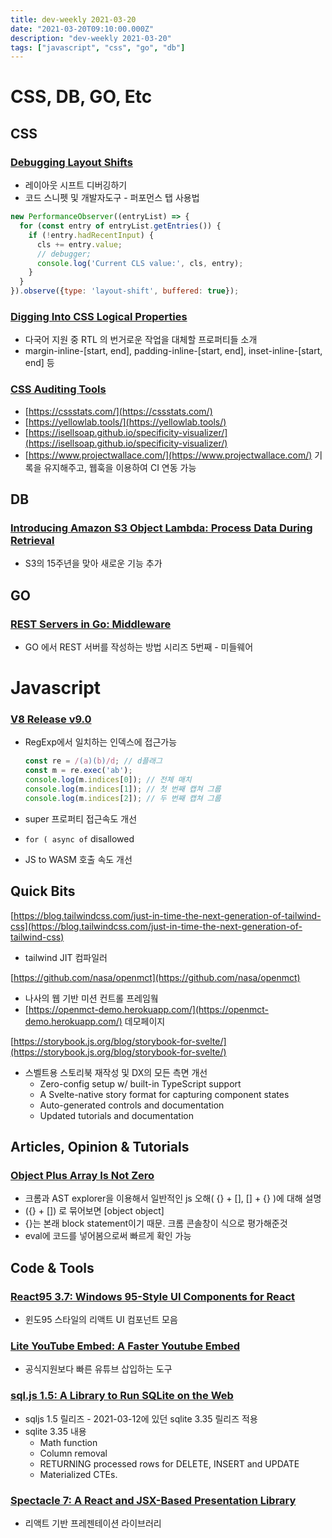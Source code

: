 ```yaml
---
title: dev-weekly 2021-03-20
date: "2021-03-20T09:10:00.000Z"
description: "dev-weekly 2021-03-20"
tags: ["javascript", "css", "go", "db"]
---
```


# CSS, DB, GO, Etc

## CSS

### [Debugging Layout Shifts](https://web.dev/debugging-layout-shifts/)

- 레이아웃 시프트 디버깅하기
- 코드 스니펫 및 개발자도구 - 퍼포먼스 탭 사용법

```jsx
new PerformanceObserver((entryList) => {
  for (const entry of entryList.getEntries()) {
    if (!entry.hadRecentInput) {
      cls += entry.value;
      // debugger;
      console.log('Current CLS value:', cls, entry);
    }
  }
}).observe({type: 'layout-shift', buffered: true});
```

### [Digging Into CSS Logical Properties](https://ishadeed.com/article/css-logical-properties/)

- 다국어 지원 중 RTL 의 번거로운 작업을 대체할 프로퍼티들 소개
- margin-inline-[start, end], padding-inline-[start, end], inset-inline-[start, end] 등

### [CSS Auditing Tools](https://www.smashingmagazine.com/2021/03/css-auditing-tools/)

- [https://cssstats.com/](https://cssstats.com/)
- [https://yellowlab.tools/](https://yellowlab.tools/)
- [https://isellsoap.github.io/specificity-visualizer/](https://isellsoap.github.io/specificity-visualizer/)
- [https://www.projectwallace.com/](https://www.projectwallace.com/) 기록을 유지해주고, 웹훅을 이용하여 CI 연동 가능

## DB

### [Introducing Amazon S3 Object Lambda: Process Data During Retrieval](https://aws.amazon.com/ko/blogs/aws/introducing-amazon-s3-object-lambda-use-your-code-to-process-data-as-it-is-being-retrieved-from-s3/)

- S3의 15주년을 맞아 새로운 기능 추가

## GO

### [REST Servers in Go: Middleware](https://eli.thegreenplace.net/2021/rest-servers-in-go-part-5-middleware/)

- GO 에서 REST 서버를 작성하는 방법 시리즈 5번째 - 미들웨어

# Javascript

### [V8 Release v9.0](https://v8.dev/blog/v8-release-90)

- RegExp에서 일치하는 인덱스에 접근가능

    ```jsx
    const re = /(a)(b)/d; // d플래그
    const m = re.exec('ab');
    console.log(m.indices[0]); // 전체 매치
    console.log(m.indices[1]); // 첫 번째 캡쳐 그룹
    console.log(m.indices[2]); // 두 번째 캡쳐 그룹
    ```

- super 프로퍼티 접근속도 개선
- `for ( async of` disallowed
- JS to WASM 호출 속도 개선

## Quick Bits

[https://blog.tailwindcss.com/just-in-time-the-next-generation-of-tailwind-css](https://blog.tailwindcss.com/just-in-time-the-next-generation-of-tailwind-css)

- tailwind JIT 컴파일러

[https://github.com/nasa/openmct](https://github.com/nasa/openmct)

- 나사의 웹 기반 미션 컨트롤 프레임웤
- [https://openmct-demo.herokuapp.com/](https://openmct-demo.herokuapp.com/) 데모페이지

[https://storybook.js.org/blog/storybook-for-svelte/](https://storybook.js.org/blog/storybook-for-svelte/)

- 스벨트용 스토리북 재작성 및 DX의 모든 측면 개선
    - Zero-config setup w/ built-in TypeScript support
    - A Svelte-native story format for capturing component states
    - Auto-generated controls and documentation
    - Updated tutorials and documentation

## Articles, Opinion & Tutorials

### [Object Plus Array Is Not Zero](https://evinsellin.medium.com/object-plus-array-is-not-zero-ec4db710e7a5)

- 크롬과 AST explorer을 이용해서 일반적인 js 오해( {} + [], [] + {} )에 대해 설명
- ({} + []) 로 묶어보면 [object object]
- {}는 본래 block statement이기 때문. 크롬 콘솔창이 식으로 평가해준것
- eval에 코드를 넣어봄으로써 빠르게 확인 가능

## Code & Tools

### [React95 3.7: Windows 95-Style UI Components for React](https://github.com/arturbien/React95)

- 윈도95 스타일의 리액트 UI 컴포넌트 모음

### [Lite YouTube Embed: A Faster Youtube Embed](https://github.com/paulirish/lite-youtube-embed)

- 공식지원보다 빠른 유튜브 삽입하는 도구

### [sql.js 1.5: A Library to Run SQLite on the Web](https://github.com/sql-js/sql.js/releases/tag/v1.5.0)

- sqljs 1.5 릴리즈 - 2021-03-12에 있던 sqlite 3.35 릴리즈 적용
- sqlite 3.35 내용
    - Math function
    - Column removal
    - RETURNING processed rows for DELETE, INSERT and UPDATE
    - Materialized CTEs.

### [Spectacle 7: A React and JSX-Based Presentation Library](https://github.com/FormidableLabs/spectacle)

- 리액트 기반 프레젠테이션 라이브러리